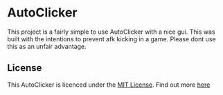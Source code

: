 # AutoClicker
This project is a fairly simple to use AutoClicker with a nice gui. This was built
with the intentions to prevent afk kicking in a game. Please dont use this as an unfair
advantage.

## License
This AutoClicker is licenced under the [MIT License](https://opensource.org/licenses/MIT).
Find out more [here](https://raw.githubusercontent.com/toadless/autoclicker/main/LICENSE)